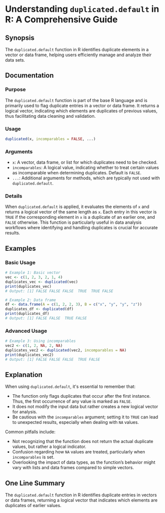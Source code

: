 <!--
Meta Description: # Understanding `duplicated.default` in R: A Comprehensive Guide ## Synopsis The `duplicated.default` function in R identifies duplicate elements in a...
Meta Keywords: false, data, duplicated, vector, default
-->

# Understanding `duplicated.default` in R: A Comprehensive Guide

## Synopsis
The `duplicated.default` function in R identifies duplicate elements in a vector or data frame, helping users efficiently manage and analyze their data sets.

## Documentation

### Purpose
The `duplicated.default` function is part of the base R language and is primarily used to flag duplicate entries in a vector or data frame. It returns a logical vector, indicating which elements are duplicates of previous values, thus facilitating data cleaning and validation.

### Usage
```R
duplicated(x, incomparables = FALSE, ...)
```

### Arguments
- `x`: A vector, data frame, or list for which duplicates need to be checked.
- `incomparables`: A logical value, indicating whether to treat certain values as incomparable when determining duplicates. Default is `FALSE`.
- `...`: Additional arguments for methods, which are typically not used with `duplicated.default`.

### Details
When `duplicated.default` is applied, it evaluates the elements of `x` and returns a logical vector of the same length as `x`. Each entry in this vector is `TRUE` if the corresponding element in `x` is a duplicate of an earlier one, and `FALSE` otherwise. This function is particularly useful in data analysis workflows where identifying and handling duplicates is crucial for accurate results.

## Examples

### Basic Usage
```R
# Example 1: Basic vector
vec <- c(1, 2, 3, 2, 1, 4)
duplicates_vec <- duplicated(vec)
print(duplicates_vec)
# Output: [1] FALSE FALSE FALSE  TRUE  TRUE FALSE

# Example 2: Data frame
df <- data.frame(A = c(1, 2, 2, 3), B = c("x", "y", "y", "z"))
duplicates_df <- duplicated(df)
print(duplicates_df)
# Output: [1] FALSE FALSE  TRUE FALSE
```

### Advanced Usage
```R
# Example 3: Using incomparables
vec2 <- c(1, 2, NA, 2, NA)
duplicates_vec2 <- duplicated(vec2, incomparables = NA)
print(duplicates_vec2)
# Output: [1] FALSE FALSE FALSE  TRUE FALSE
```

## Explanation
When using `duplicated.default`, it's essential to remember that:
- The function only flags duplicates that occur after the first instance. Thus, the first occurrence of any value is marked as `FALSE`.
- It does not modify the input data but rather creates a new logical vector for analysis.
- Be cautious with the `incomparables` argument; setting it to `TRUE` can lead to unexpected results, especially when dealing with `NA` values.

Common pitfalls include:
- Not recognizing that the function does not return the actual duplicate values, but rather a logical indicator.
- Confusion regarding how `NA` values are treated, particularly when `incomparables` is set.
- Overlooking the impact of data types, as the function’s behavior might vary with lists and data frames compared to simple vectors.

## One Line Summary
The `duplicated.default` function in R identifies duplicate entries in vectors or data frames, returning a logical vector that indicates which elements are duplicates of earlier values.
